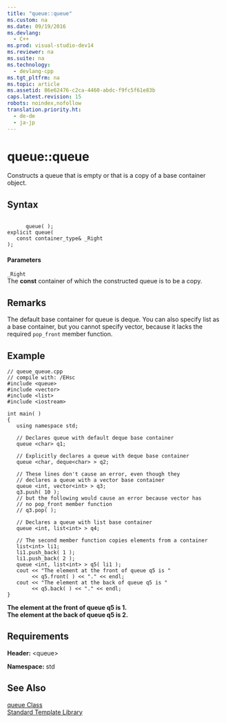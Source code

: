 ```yaml
---
title: "queue::queue"
ms.custom: na
ms.date: 09/19/2016
ms.devlang: 
  - C++
ms.prod: visual-studio-dev14
ms.reviewer: na
ms.suite: na
ms.technology: 
  - devlang-cpp
ms.tgt_pltfrm: na
ms.topic: article
ms.assetid: 86e62476-c2ca-4460-abdc-f9fc5f61e83b
caps.latest.revision: 15
robots: noindex,nofollow
translation.priority.ht: 
  - de-de
  - ja-jp
---
```

# queue::queue
Constructs a queue that is empty or that is a copy of a base container object.  
  
## Syntax  
  
```  
  
      queue( );   
explicit queue(  
   const container_type& _Right  
);  
```  
  
#### Parameters  
 `_Right`  
 The **const** container of which the constructed queue is to be a copy.  
  
## Remarks  
 The default base container for queue is deque. You can also specify list as a base container, but you cannot specify vector, because it lacks the required `pop_front` member function.  
  
## Example  
  
```  
// queue_queue.cpp  
// compile with: /EHsc  
#include <queue>  
#include <vector>  
#include <list>  
#include <iostream>  
  
int main( )  
{  
   using namespace std;  
  
   // Declares queue with default deque base container  
   queue <char> q1;  
  
   // Explicitly declares a queue with deque base container  
   queue <char, deque<char> > q2;  
  
   // These lines don't cause an error, even though they  
   // declares a queue with a vector base container  
   queue <int, vector<int> > q3;  
   q3.push( 10 );  
   // but the following would cause an error because vector has   
   // no pop_front member function  
   // q3.pop( );  
  
   // Declares a queue with list base container  
   queue <int, list<int> > q4;  
  
   // The second member function copies elements from a container  
   list<int> li1;  
   li1.push_back( 1 );  
   li1.push_back( 2 );  
   queue <int, list<int> > q5( li1 );  
   cout << "The element at the front of queue q5 is "  
        << q5.front( ) << "." << endl;  
   cout << "The element at the back of queue q5 is "  
        << q5.back( ) << "." << endl;  
}  
```  
  
 **The element at the front of queue q5 is 1.**  
**The element at the back of queue q5 is 2.**   
## Requirements  
 **Header:** <queue\>  
  
 **Namespace:** std  
  
## See Also  
 [queue Class](../vs140/queue-Class.md)   
 [Standard Template Library](../vs140/Standard-Template-Library.md)